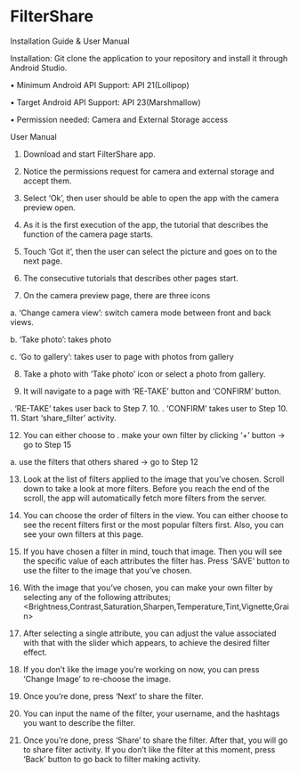 # FilterShare

Installation Guide & User Manual 

Installation: Git clone the application to your repository and install it through Android Studio.

•	Minimum Android API Support: API 21(Lollipop)

•	Target Android API Support: API 23(Marshmallow)

•	Permission needed: Camera and External Storage access

User Manual

1.	Download and start FilterShare app.

2.	Notice the permissions request for camera and external storage and accept them.

3.	Select ‘Ok’, then user should be able to open the app with the camera preview open.

4.	As it is the first execution of the app, the tutorial that describes the function of the camera page starts.

5.	Touch ‘Got it’, then the user can select the picture and goes on to the next page.

6.	The consecutive tutorials that describes other pages start.

7.	On the camera preview page, there are three icons

a.	‘Change camera view’: switch camera mode between front and back views.

b.	‘Take photo’: takes photo

c.	‘Go to gallery’: takes user to page with photos from gallery

8.	Take a photo with ‘Take photo’ icon or select a photo from gallery.

9.	It will navigate to a page with ‘RE-TAKE’ button and ‘CONFIRM’ button.

 .	‘RE-TAKE’ takes user back to Step 7.
10.	
 .	‘CONFIRM’ takes user to Step 10.
11.	Start ‘share_filter’ activity.

12.	You can either choose to 
 .	make your own filter by clicking ‘+’ button → go to Step 15

a.	use the filters that others shared → go to Step 12

13.	Look at the list of filters applied to the image that you’ve chosen. Scroll down to take a look at more filters. Before you reach the end of the scroll, the app will automatically fetch more filters from the server.

14.	You can choose the order of filters in the view. You can either choose to see the recent filters first or the most popular filters first. Also, you can see your own filters at this page.

15.	If you have chosen a filter in mind, touch that image. Then you will see the specific value of each attributes the filter has. Press ‘SAVE’ button to use the filter to the image that you’ve chosen.

16.	With the image that you’ve chosen, you can make your own filter by selecting any of the following attributes; <Brightness,Contrast,Saturation,Sharpen,Temperature,Tint,Vignette,Grain>

17.	After selecting a single attribute, you can adjust the value associated with that with the slider which appears, to achieve the desired filter effect.

18.	If you don’t like the image you’re working on now, you can press ‘Change Image’ to re-choose the image.

19.	Once you’re done, press ‘Next’ to share the filter.

20.	You can input the name of the filter, your username, and the hashtags you want to describe the filter.

21.	Once you’re done, press ‘Share’ to share the filter. After that, you will go to share filter activity. If you don’t like the filter at this moment, press ‘Back’ button to go back to filter making activity.
